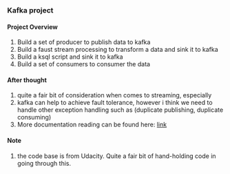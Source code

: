 ### Kafka project


#### Project Overview
1. Build a set of producer to publish data to kafka
2. Build a faust stream processing to transform a data and sink it to kafka
3. Build a ksql script and sink it to kafka
4. Build a set of consumers to consumer the data

#### After thought
1. quite a fair bit of consideration when comes to streaming, especially 
2. kafka can help to achieve fault tolerance, however i think we need to handle other exception handling such as (duplicate publishing, duplicate consuming)
3. More documentation reading can be found here: [link](https://kafka.apache.org/)

#### Note
1. the code base is from Udacity. Quite a fair bit of hand-holding code in going through this.
